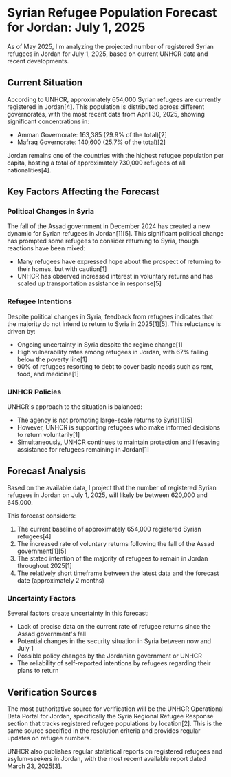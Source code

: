 # Syrian Refugee Population Forecast for Jordan: July 1, 2025

As of May 2025, I'm analyzing the projected number of registered Syrian refugees in Jordan for July 1, 2025, based on current UNHCR data and recent developments.

## Current Situation

According to UNHCR, approximately 654,000 Syrian refugees are currently registered in Jordan[4]. This population is distributed across different governorates, with the most recent data from April 30, 2025, showing significant concentrations in:

- Amman Governorate: 163,385 (29.9% of the total)[2]
- Mafraq Governorate: 140,600 (25.7% of the total)[2]

Jordan remains one of the countries with the highest refugee population per capita, hosting a total of approximately 730,000 refugees of all nationalities[4].

## Key Factors Affecting the Forecast

### Political Changes in Syria

The fall of the Assad government in December 2024 has created a new dynamic for Syrian refugees in Jordan[1][5]. This significant political change has prompted some refugees to consider returning to Syria, though reactions have been mixed:

- Many refugees have expressed hope about the prospect of returning to their homes, but with caution[1]
- UNHCR has observed increased interest in voluntary returns and has scaled up transportation assistance in response[5]

### Refugee Intentions

Despite political changes in Syria, feedback from refugees indicates that the majority do not intend to return to Syria in 2025[1][5]. This reluctance is driven by:

- Ongoing uncertainty in Syria despite the regime change[1]
- High vulnerability rates among refugees in Jordan, with 67% falling below the poverty line[1]
- 90% of refugees resorting to debt to cover basic needs such as rent, food, and medicine[1]

### UNHCR Policies

UNHCR's approach to the situation is balanced:

- The agency is not promoting large-scale returns to Syria[1][5]
- However, UNHCR is supporting refugees who make informed decisions to return voluntarily[1]
- Simultaneously, UNHCR continues to maintain protection and lifesaving assistance for refugees remaining in Jordan[1]

## Forecast Analysis

Based on the available data, I project that the number of registered Syrian refugees in Jordan on July 1, 2025, will likely be between 620,000 and 645,000.

This forecast considers:

1. The current baseline of approximately 654,000 registered Syrian refugees[4]
2. The increased rate of voluntary returns following the fall of the Assad government[1][5]
3. The stated intention of the majority of refugees to remain in Jordan throughout 2025[1]
4. The relatively short timeframe between the latest data and the forecast date (approximately 2 months)

### Uncertainty Factors

Several factors create uncertainty in this forecast:

- Lack of precise data on the current rate of refugee returns since the Assad government's fall
- Potential changes in the security situation in Syria between now and July 1
- Possible policy changes by the Jordanian government or UNHCR
- The reliability of self-reported intentions by refugees regarding their plans to return

## Verification Sources

The most authoritative source for verification will be the UNHCR Operational Data Portal for Jordan, specifically the Syria Regional Refugee Response section that tracks registered refugee populations by location[2]. This is the same source specified in the resolution criteria and provides regular updates on refugee numbers.

UNHCR also publishes regular statistical reports on registered refugees and asylum-seekers in Jordan, with the most recent available report dated March 23, 2025[3].